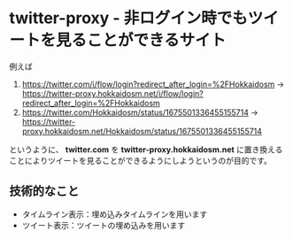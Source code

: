 # twitter-proxy - 非ログイン時でもツイートを見ることができるサイト

例えば

1. https://twitter.com/i/flow/login?redirect_after_login=%2FHokkaidosm → https://twitter-proxy.hokkaidosm.net/i/flow/login?redirect_after_login=%2FHokkaidosm
2. https://twitter.com/Hokkaidosm/status/1675501336455155714 → https://twitter-proxy.hokkaidosm.net/Hokkaidosm/status/1675501336455155714

というように、 **twitter.com** を **twitter-proxy.hokkaidosm.net** に置き換えることによりツイートを見ることができるようにしようというのが目的です。

## 技術的なこと

- タイムライン表示：埋め込みタイムラインを用います
- ツイート表示：ツイートの埋め込みを用います
